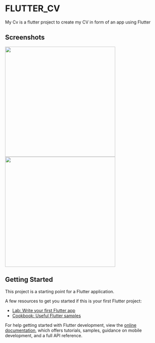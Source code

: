 # FLUTTER_CV

My Cv is a flutter project to create my CV in  form of an app using Flutter

## Screenshots

<img src="https://lh5.googleusercontent.com/D9irTu2NqylEKezko5y3HhL_5SfjVx_LQh25FE372IFavGoPw7HAGUn5Q742LcCehgA=w2400" width="360">


<img src="https://lh3.googleusercontent.com/_ZC3ql_di0HJKJnaY_59YImwmdvBmSC8DBXsyPH2nJlaOLWC72EJUZlZnfgygcyOx9A=w2400" width="360">


## Getting Started

This project is a starting point for a Flutter application.

A few resources to get you started if this is your first Flutter project:

- [Lab: Write your first Flutter app](https://docs.flutter.dev/get-started/codelab)
- [Cookbook: Useful Flutter samples](https://docs.flutter.dev/cookbook)

For help getting started with Flutter development, view the
[online documentation](https://docs.flutter.dev/), which offers tutorials,
samples, guidance on mobile development, and a full API reference.
